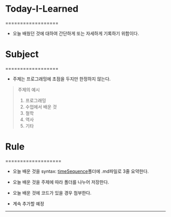 # Today-I-Learned
==================
 * 오늘 배웠던 것에 대하여 간단하게 또는 자세하게 기록하기 위함이다.
 
# Subject
==================
 * 주제는 프로그래밍에 초점을 두지만 한정하지 않는다.
 > 주제의 예시
  > 1. 프로그래밍
  > 2. 수업에서 배운 것
  > 3. 철학
  > 4. 역사
  > 5. 기타
# Rule
===================
 * 오늘 배운 것을 syntax: [timeSequence]()폴더에 .md파일로 3줄 요약한다.
 * 오늘 배운 것을 주제에 따라 폴더를 나누어 저장한다.
 * 오늘 배운 것에 코드가 있을 경우 첨부한다.
 
 * 계속 추가할 예정
 
 ----------------------------------------------------------------
